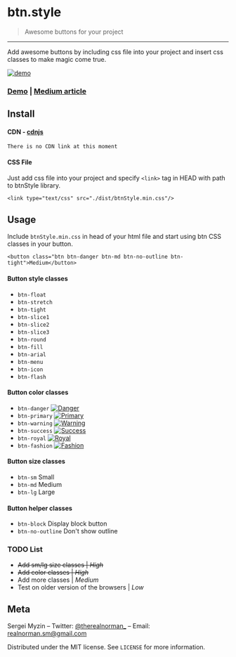 # btn.style
> Awesome buttons for your project

***
Add awesome buttons by including css file into your project and insert css classes to make magic come true.

[![demo](http://i.imgur.com/EC9Oe7L.jpg)](http://i.imgur.com/EC9Oe7L.jpg)

### [Demo](http://btn.umount.space/) | [Medium article](https://goo.gl/SQGfl9)

## Install

#### CDN - [cdnjs](https://cdnjs.com/libraries/)
```
There is no CDN link at this moment
```

#### CSS File
Just add css file into your project and specify `<link>` tag in HEAD with path to btnStyle library.
```
<link type="text/css" src="./dist/btnStyle.min.css"/>
```

## Usage

Include `btnStyle.min.css` in head of your html file and start using btn CSS classes in your button.

```
<button class="btn btn-danger btn-md btn-no-outline btn-tight">Medium</button>
```

#### Button style classes

 - `btn-float`
 - `btn-stretch`
 - `btn-tight`
 - `btn-slice1`
 - `btn-slice2`
 - `btn-slice3`
 - `btn-round`
 - `btn-fill`
 - `btn-arial`
 - `btn-menu`
 - `btn-icon`
 - `btn-flash`

#### Button color classes

 - `btn-danger` [![Danger](http://i.imgur.com/moB8ydm.jpg)](http://i.imgur.com/moB8ydm.jpg)
 - `btn-primary` [![Primary](http://i.imgur.com/Cnw8i6x.jpg)](http://i.imgur.com/Cnw8i6x.jpg)
 - `btn-warning` [![Warning](http://i.imgur.com/gkpMu0o.jpg)](http://i.imgur.com/gkpMu0o.jpg)
 - `btn-success` [![Success](http://i.imgur.com/M0wwioi.jpg)](http://i.imgur.com/M0wwioi.jpg)
 - `btn-royal` [![Royal](http://i.imgur.com/5mGbvmn.jpg)](http://i.imgur.com/5mGbvmn.jpg)
 - `btn-fashion` [![Fashion](http://i.imgur.com/PXsCS6S.jpg)](http://i.imgur.com/PXsCS6S.jpg)

#### Button size classes

 - `btn-sm` Small
 - `btn-md` Medium
 - `btn-lg` Large

#### Button helper classes

 - `btn-block` Display block button
 - `btn-no-outline` Don't show outline

### TODO List

 - ~~Add sm/lg size classes | *High*~~
 - ~~Add color classes | *High*~~
 - Add more classes | *Medium*
 - Test on older version of the browsers | *Low*

## Meta
Sergei Myzin – Twitter: [@therealnorman_](https://twitter.com/therealnorman_) – Email: realnorman.sm@gmail.com

Distributed under the MIT license. See ``LICENSE`` for more information.
